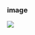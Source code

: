 ### image
![](https://github.com/Shubham-bit-hash/Angular9-10-ecommerce-website/blob/main/src/assets/1.jpg)
